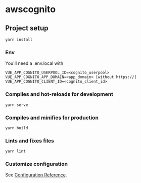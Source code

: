 # awscognito

## Project setup
```
yarn install
```

### Env

You'll need a .env.local with 

```
VUE_APP_COGNITO_USERPOOL_ID=<cognito_userpool>
VUE_APP_COGNITO_APP_DOMAIN=<app_domain> [without https://]
VUE_APP_COGNITO_CLIENT_ID=<cognito_client_id>  
```

### Compiles and hot-reloads for development
```
yarn serve
```

### Compiles and minifies for production
```
yarn build
```

### Lints and fixes files
```
yarn lint
```

### Customize configuration
See [Configuration Reference](https://cli.vuejs.org/config/).
